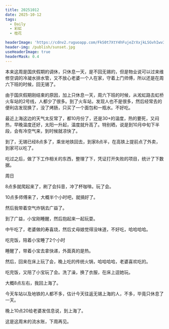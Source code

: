 ```yaml
---
title: 20251012
date: 2025-10-12
tags:
  - Daily
  - 彩虹
  - 桂花

headerImage: 'https://cdnv2.ruguoapp.com/FkS0t7XtY4hFujeZrXxjkLSGvhIwv3.jpg'
header-img: /publish/sunset.jpg
useHeaderImage: true
headerMask: 0.4
---
```


本来这周是国庆假期的调休，只休息一天，是不回无锡的，但是物业说可以过来维修空调的冷凝水排水管，又不放心老婆一个人在家，守着上门师傅，所以还是在周六下班的时候，回无锡了。

由于国庆假期刚结束的原因，加上只休息一天，周六下班的时候，从淞虹路去虹桥火车站的2号线，人都少了很多。到了火车站，发现人也不是很多，然后经常去的便利店发现换了，没了烤肠，只买了一个面包和一瓶水。不好吃。

最近上海这边的天气太反常了，都10月份了，还是30+的温度，热的要死，又闷热，早晚温度还好，太阳一升起，温度就升高了。特别晒，说是到10月中旬下半段，会有冷空气来，到时候就凉快了。

到了，无锡已经8点多了，乘坐地铁回去，到家8点半，在高铁上提前点了外卖，到家可以吃了。

吃过之后，做了下工作相关的东西，整理了下，凭证打开失败的项目，统计了下数据。

周日

8点多就爬起来了，刷了会抖音，冲了杯咖啡。玩了会。

10点多师傅来了，大概半个小时吧，就搞好了。

然后我带着空气炸锅去广益了。

到了广益，小宝刚睡醒，然后抱起来一起玩耍。

中午吃了，老婆做的寿喜烧，然后丈母娘觉得没味道，不好吃，哈哈哈哈。

吃完饭，陪着小宝睡了2个小时

睡醒了，带着小宝去拿快递，外面真的是热。

然后，回来在床上玩了会，晚上吃的传统火锅，哈哈哈哈，老婆喜欢吃的。

吃完饭，又陪了小宝玩了会。洗了澡，换了衣服，在床上逗她玩。

大概8点左右，我回上海了。

今天车站以及地铁的人都不多，估计今天往返无锡上海的人，不多，毕竟只休息了一天。

晚上10点20给老婆发信息说，到上海了。

这是这周末的流水账，下周再见。

